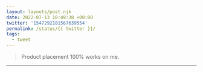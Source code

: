 ```yaml
---
layout: layouts/post.njk
date: 2022-07-13 18:49:38 +00:00
twitter: '1547292181567639554'
permalink: /status/{{ twitter }}/
tags: 
  - tweet
---
```


> Product placement 100% works on me.

---
